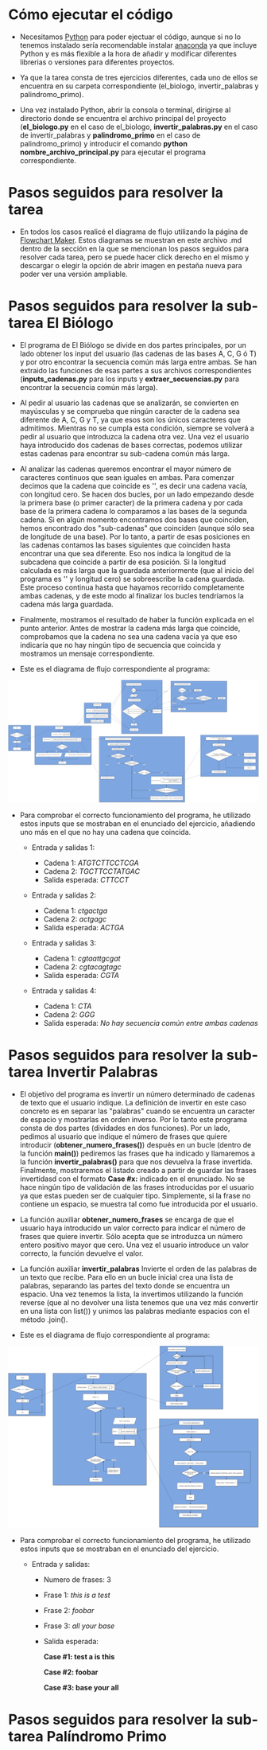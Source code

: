# Cómo ejecutar el código

-   Necesitamos [Python](https://www.python.org/) para poder ejectuar el código, aunque si no lo tenemos instalado sería recomendable instalar [anaconda](https://www.anaconda.com/products/individual) ya que incluye Python y es más flexible a la hora de añadir y modificar diferentes librerias o versiones para diferentes proyectos.

-   Ya que la tarea consta de tres ejercicios diferentes, cada uno de ellos se encuentra en su carpeta correspondiente (el_biologo, invertir_palabras y palindromo_primo).

-   Una vez instalado Python, abrir la consola o terminal, dirigirse al directorio donde se encuentra el archivo principal del proyecto (**el_biologo.py** en el caso de el_biologo, **invertir_palabras.py** en el caso de invertir_palabras y **palindromo_primo** en el caso de palindromo_primo) y introducir el comando **python nombre_archivo_principal.py** para ejecutar el programa correspondiente.

# Pasos seguidos para resolver la tarea

-   En todos los casos realicé el diagrama de flujo utilizando la página de [Flowchart Maker](https://app.diagrams.net/). Estos diagramas se muestran en este archivo .md dentro de la sección en la que se mencionan los pasos seguidos para resolver cada tarea, pero se puede hacer click derecho en el mismo y descargar o elegir la opción de abrir imagen en pestaña nueva para poder ver una versión ampliable.

# Pasos seguidos para resolver la sub-tarea El Biólogo

-   El programa de El Biólogo se divide en dos partes principales, por un lado obtener los input del usuario (las cadenas de las bases A, C, G ó T) y por otro encontrar la secuencia común más larga entre ambas. Se han extraido las funciones de esas partes a sus archivos correspondientes (**inputs_cadenas.py** para los inputs y **extraer_secuencias.py** para encontrar la secuencia común más larga).

-   Al pedir al usuario las cadenas que se analizarán, se convierten en mayúsculas y se comprueba que ningún caracter de la cadena sea diferente de A, C, G y T, ya que esos son los únicos caracteres que admitimos. Mientras no se cumpla esta condición, siempre se volverá a pedir al usuario que introduzca la cadena otra vez. Una vez el usuario haya introducido dos cadenas de bases correctas, podemos utilizar estas cadenas para encontrar su sub-cadena común más larga.

-   Al analizar las cadenas queremos encontrar el mayor número de caracteres continuos que sean iguales en ambas. Para comenzar decimos que la cadena que coincide es '', es decir una cadena vacía, con longitud cero. Se hacen dos bucles, por un lado empezando desde la primera base (o primer caracter) de la primera cadena y por cada base de la primera cadena lo comparamos a las bases de la segunda cadena. Si en algún momento encontramos dos bases que coinciden, hemos encontrado dos "sub-cadenas" que coinciden (aunque sólo sea de longitude de una base). Por lo tanto, a partir de esas posiciones en las cadenas contamos las bases siguientes que coinciden hasta encontrar una que sea diferente. Eso nos indica la longitud de la subcadena que coincide a partir de esa posición. Si la longitud calculada es más larga que la guardada anteriormente (que al inicio del programa es '' y longitud cero) se sobreescribe la cadena guardada. Este proceso continua hasta que hayamos recorrido completamente ambas cadenas, y de este modo al finalizar los bucles tendríamos la cadena más larga guardada.

-   Finalmente, mostramos el resultado de haber la función explicada en el punto anterior. Antes de mostrar la cadena más larga que coincide, comprobamos que la cadena no sea una cadena vacía ya que eso indicaría que no hay ningún tipo de secuencia que coincida y mostramos un mensaje correspondiente.

-   Este es el diagrama de flujo correspondiente al programa:

![Diagrama de flujo del programa El Biólogo](diagrama-el-biologo.png)

-   Para comprobar el correcto funcionamiento del programa, he utilizado estos inputs que se mostraban en el enunciado del ejercicio, añadiendo uno más en el que no hay una cadena que coincida.

    -   Entrada y salidas 1:

        -   Cadena 1: _ATGTCTTCCTCGA_
        -   Cadena 2: _TGCTTCCTATGAC_
        -   Salida esperada: _CTTCCT_

    -   Entrada y salidas 2:

        -   Cadena 1: _ctgactga_
        -   Cadena 2: _actgagc_
        -   Salida esperada: _ACTGA_

    -   Entrada y salidas 3:

        -   Cadena 1: _cgtaattgcgat_
        -   Cadena 2: _cgtacagtagc_
        -   Salida esperada: _CGTA_

    -   Entrada y salidas 4:
        -   Cadena 1: _CTA_
        -   Cadena 2: _GGG_
        -   Salida esperada: _No hay secuencia común entre ambas cadenas_

# Pasos seguidos para resolver la sub-tarea Invertir Palabras

-   El objetivo del programa es invertir un número determinado de cadenas de texto que el usuario indique. La definición de invertir en este caso concreto es en separar las "palabras" cuando se encuentra un caracter de espacio y mostrarlas en orden inverso. Por lo tanto este programa consta de dos partes (dividades en dos funciones). Por un lado, pedimos al usuario que indique el número de frases que quiere introducir (**obtener_numero_frases()**) después en un bucle (dentro de la función **main()**) pediremos las frases que ha indicado y llamaremos a la función **invertir_palabras()** para que nos devuelva la frase invertida. Finalmente, mostraremos el listado creado a partir de guardar las frases invertidasd con el formato **Case #x:** indicado en el enunciado. No se hace ningún tipo de validación de las frases introducidas por el usuario ya que estas pueden ser de cualquier tipo. Simplemente, si la frase no contiene un espacio, se muestra tal como fue introducida por el usuario.

-   La función auxiliar **obtener_numero_frases** se encarga de que el usuario haya introducido un valor correcto para indicar el número de frases que quiere invertir. Sólo acepta que se introduzca un número entero positivo mayor que cero. Una vez el usuario introduce un valor correcto, la función devuelve el valor.

-   La función auxiliar **invertir_palabras** Invierte el orden de las palabras de un texto que recibe. Para ello en un bucle inicial crea una lista de palabras, separando las partes del texto donde se encuentra un espacio. Una vez tenemos la lista, la invertimos utilizando la función reverse (que al no devolver una lista tenemos que una vez más convertir en una lista con list()) y unimos las palabras mediante espacios con el método .join().

-   Este es el diagrama de flujo correspondiente al programa:

![Diagrama de flujo del programa Invertir Palabras](diagrama-invertir-palabras.png)

-   Para comprobar el correcto funcionamiento del programa, he utilizado estos inputs que se mostraban en el enunciado del ejercicio.

    -   Entrada y salidas:

        -   Numero de frases: 3
        -   Frase 1: _this is a test_
        -   Frase 2: _foobar_
        -   Frase 3: _all your base_

        -   Salida esperada:

            **Case #1: test a is this**

            **Case #2: foobar**

            **Case #3: base your all**

# Pasos seguidos para resolver la sub-tarea Palíndromo Primo
